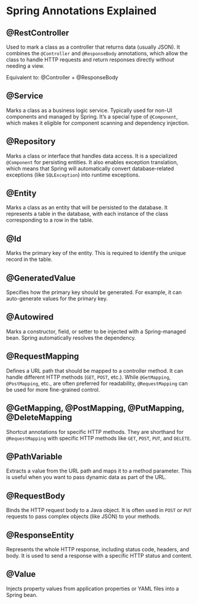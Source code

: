 # Spring Annotations Explained

## @RestController
Used to mark a class as a controller that returns data (usually JSON). It combines the `@Controller` and `@ResponseBody` annotations, which allow the class to handle HTTP requests and return responses directly without needing a view.

Equivalent to: @Controller + @ResponseBody

## @Service
Marks a class as a business logic service. Typically used for non-UI components and managed by Spring. It’s a special type of `@Component`, which makes it eligible for component scanning and dependency injection.

## @Repository
Marks a class or interface that handles data access. It is a specialized `@Component` for persisting entities. It also enables exception translation, which means that Spring will automatically convert database-related exceptions (like `SQLException`) into runtime exceptions.

## @Entity
Marks a class as an entity that will be persisted to the database. It represents a table in the database, with each instance of the class corresponding to a row in the table.

## @Id
Marks the primary key of the entity. This is required to identify the unique record in the table.

## @GeneratedValue
Specifies how the primary key should be generated. For example, it can auto-generate values for the primary key.

## @Autowired
Marks a constructor, field, or setter to be injected with a Spring-managed bean. Spring automatically resolves the dependency.

## @RequestMapping
Defines a URL path that should be mapped to a controller method. It can handle different HTTP methods (`GET`, `POST`, etc.). While `@GetMapping`, `@PostMapping`, etc., are often preferred for readability, `@RequestMapping` can be used for more fine-grained control.

## @GetMapping, @PostMapping, @PutMapping, @DeleteMapping
Shortcut annotations for specific HTTP methods. They are shorthand for `@RequestMapping` with specific HTTP methods like `GET`, `POST`, `PUT`, and `DELETE`.

## @PathVariable
Extracts a value from the URL path and maps it to a method parameter. This is useful when you want to pass dynamic data as part of the URL.

## @RequestBody
Binds the HTTP request body to a Java object. It is often used in `POST` or `PUT` requests to pass complex objects (like JSON) to your methods.

## @ResponseEntity
Represents the whole HTTP response, including status code, headers, and body. It is used to send a response with a specific HTTP status and content.

## @Value
Injects property values from application properties or YAML files into a Spring bean.
